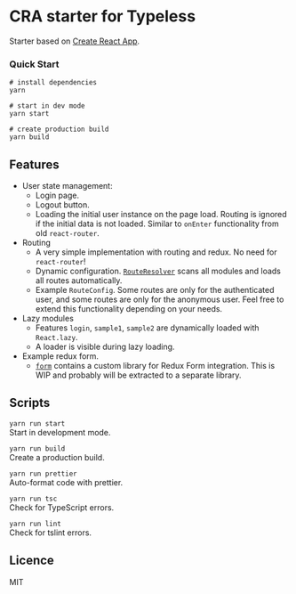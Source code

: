 # CRA starter for Typeless


Starter based on [Create React App](https://github.com/facebook/create-react-app).  


### Quick Start

```
# install dependencies
yarn

# start in dev mode
yarn start

# create production build
yarn build
```

## Features
- User state management:
  - Login page.
  - Logout button.
  - Loading the initial user instance on the page load. Routing is ignored if the initial data is not loaded. Similar to `onEnter` functionality from old `react-router`.
- Routing
  - A very simple implementation with routing and redux. No need for `react-router`!
  - Dynamic configuration. [`RouteResolver`](blob/master/src/components/RouteResolver.tsx) scans all modules and loads all routes automatically.
  - Example `RouteConfig`. Some routes are only for the authenticated user, and some routes are only for the anonymous user. Feel free to extend this functionality depending on your needs.
- Lazy modules
  - Features `login`, `sample1`, `sample2` are dynamically loaded with `React.lazy`.
  - A loader is visible during lazy loading.
- Example redux form.
  - [`form`](blob/master/src/form/createForm.ts) contains a custom library for Redux Form integration. This is WIP and probably will be extracted to a separate library.



## Scripts
`yarn run start`  
Start in development mode.

`yarn run build`  
Create a production build.

`yarn run prettier`  
Auto-format code with prettier.

`yarn run tsc`  
Check for TypeScript errors.

`yarn run lint`  
Check for tslint errors.


## Licence
MIT


